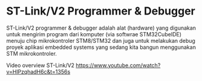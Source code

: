 # ST-Link/V2 Programmer & Debugger
ST-Link/V2 programmer & debugger adalah alat (hardware) yang digunakan untuk mengirim program dari komputer (via softwrae STM32CubeIDE) menuju chip mikrokontroler STM8/STM32 dan juga untuk melakukan debug proyek aplikasi embedded systems yang sedang kita bangun menggunakan STM mikrokontroler.


Video overview ST-Link/V2
https://www.youtube.com/watch?v=HlPzqhadH6c&t=1356s

